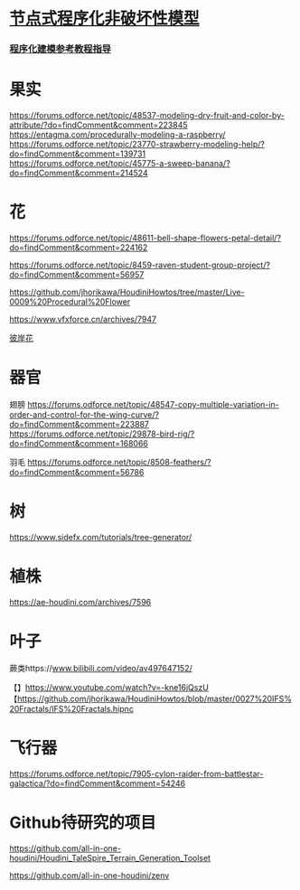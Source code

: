 # [节点式程序化非破坏性模型](https://github.com/FofightFong/All_In_One/blob/master/source_file/npnb/npnb.md)

### [程序化建模参考教程指导](https://github.com/FofightFong/All_In_One/blob/master/source_file/npnb/tut.md)

# 果实
https://forums.odforce.net/topic/48537-modeling-dry-fruit-and-color-by-attribute/?do=findComment&comment=223845
https://entagma.com/procedurally-modeling-a-raspberry/
https://forums.odforce.net/topic/23770-strawberry-modeling-help/?do=findComment&comment=139731
https://forums.odforce.net/topic/45775-a-sweep-banana/?do=findComment&comment=214524


# 花
https://forums.odforce.net/topic/48611-bell-shape-flowers-petal-detail/?do=findComment&comment=224162

https://forums.odforce.net/topic/8459-raven-student-group-project/?do=findComment&comment=56957

https://github.com/jhorikawa/HoudiniHowtos/tree/master/Live-0009%20Procedural%20Flower

https://www.vfxforce.cn/archives/7947

[彼岸花](https://qiita.com/talkyren/items/4b6219c0ce258e1c9904)

# 器官

翅膀  https://forums.odforce.net/topic/48547-copy-multiple-variation-in-order-and-control-for-the-wing-curve/?do=findComment&comment=223887
      https://forums.odforce.net/topic/29878-bird-rig/?do=findComment&comment=168066

羽毛  https://forums.odforce.net/topic/8508-feathers/?do=findComment&comment=56786

# 树
https://www.sidefx.com/tutorials/tree-generator/

# 植株
https://ae-houdini.com/archives/7596

# 叶子

蕨类https://www.bilibili.com/video/av497647152/

【】https://www.youtube.com/watch?v=-kne16jQszU 【https://github.com/jhorikawa/HoudiniHowtos/blob/master/0027%20IFS%20Fractals/IFS%20Fractals.hipnc


# 飞行器

https://forums.odforce.net/topic/7905-cylon-raider-from-battlestar-galactica/?do=findComment&comment=54246


# Github待研究的项目

https://github.com/all-in-one-houdini/Houdini_TaleSpire_Terrain_Generation_Toolset

https://github.com/all-in-one-houdini/zenv
